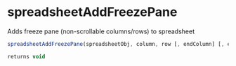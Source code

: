 # spreadsheetAddFreezePane

Adds freeze pane (non-scrollable columns/rows) to spreadsheet

```javascript
spreadsheetAddFreezePane(spreadsheetObj, column, row [, endColumn] [, endRow])
```

```javascript
returns void
```
